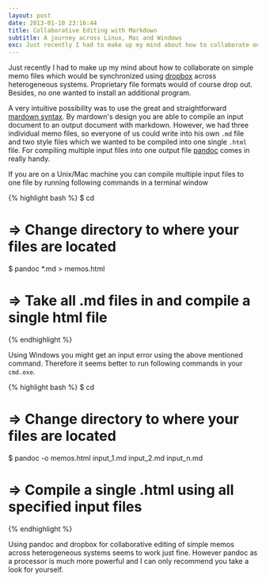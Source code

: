 ```yaml
---
layout: post
date: 2013-01-10 23:16:44
title: Collaborative Editing with Markdown
subtitle: A journey across Linux, Mac and Windows
exc: Just recently I had to make up my mind about how to collaborate on simple memo files which would be synchronized using Dropbox across heterogeneous systems. Proprietary file formats would of course drop out. Besides, no one wanted to install an additional program. Pandoc came in just handy.
---
```


Just recently I had to make up my mind about how to collaborate on simple memo files which would be synchronized using [dropbox](http://db.tt/tfvLVYN) across heterogeneous systems. Proprietary file formats would of course drop out. Besides, no one wanted to install an additional program.

A very intuitive possibility was to use the great and straightforward [mardown syntax](http://daringfireball.net/projects/markdown/syntax). By mardown's design you are able to compile an input document to an output document with markdown. However, we had three individual memo files, so everyone of us could write into his own `.md` file and two style files which we wanted to be compiled into one single `.html` file. For compiling multiple input files into one output file [pandoc](http://johnmacfarlane.net/pandoc/) comes in really handy.

If you are on a Unix/Mac machine you can compile multiple input files to one file by running following commands in a terminal window


{% highlight bash %}
$ cd <YOURDIRECTORY>
# => Change directory to where your files are located
$ pandoc *.md > memos.html
# => Take all .md files in <YOURDIRECTORY> and compile a single html file
{% endhighlight %}

Using Windows you might get an input error using the above mentioned command. Therefore it seems better to run following commands in your `cmd.exe`.

{% highlight bash %}
$ cd <YOURDIRECTORY>
# => Change directory to where your files are located
$ pandoc -o memos.html input_1.md input_2.md input_n.md 
# => Compile a single .html using all specified input files
{% endhighlight %}

Using pandoc and dropbox for collaborative editing of simple memos across heterogeneous systems seems to work just fine. However pandoc as a processor is much more powerful and I can only recommend you take a look for yourself.

